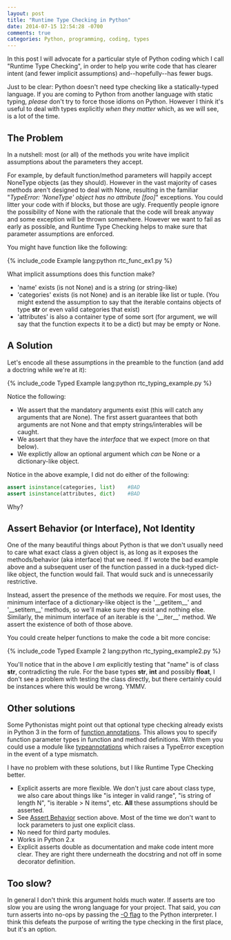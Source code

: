 ```yaml
---
layout: post
title: "Runtime Type Checking in Python"
date: 2014-07-15 12:54:28 -0700
comments: true
categories: Python, programming, coding, types
---
```


In this post I will advocate for a particular style of Python coding which I call "Runtime Type Checking", in order to
help you write code that has clearer intent (and fewer implicit assumptions) and--hopefully--has fewer bugs.

Just to be clear: Python doesn't need type checking like a statically-typed language. If you are coming to Python from
another language with static typing, _please_ don't try to force those idioms on Python. However I think it's useful to 
deal with types explicitly *when they matter* which, as we will see, is a lot of the time.

## The Problem

In a nutshell: most (or all) of the methods you write have implicit assumptions about the parameters they accept.

For example, by default function/method parameters will happily accept NoneType objects (as they should). However in the vast
majority of cases methods aren't designed to deal with None, resulting in the familiar 
"*TypeError: 'NoneType' object has no attribute [foo]*" exceptions. You could litter your code with if <variable> blocks,
but those are ugly. Frequently people ignore the possibility of None with the rationale that the code will break anyway
and some exception will be thrown somewhere. However we want to fail as early as possible, and Runtime Type Checking helps
to make sure that parameter assumptions are enforced.

You might have function like the following:

{% include_code Example lang:python rtc_func_ex1.py %}

What implicit assumptions does this function make?

* 'name' exists (is not None) and is a string (or string-like)
* 'categories' exists (is not None) and is an iterable like list or tuple. (You might extend the assumption to say
that the iterable contains objects of type __str__ or even valid categories that exist)
* 'attributes' is also a container type of some sort (for argument, we will say that the function expects it to be a 
dict) but may be empty or None.

## A Solution

Let's encode all these assumptions in the preamble to the function (and add a doctring while we're at it):

{% include_code Typed Example lang:python rtc_typing_example.py %}

Notice the following:

* We assert that the mandatory arguments exist (this will catch any arguments that are None). The first assert
guarantees that both arguments are not None and that empty strings/interables will be caught.
* We assert that they have the *interface* that we expect (more on that below).
* We explictly allow an optional argument which *can* be None or a dictionary-like object.

Notice in the above example, I did not do either of the following:

``` python
assert isinstance(categories, list)    #BAD
assert isinstance(attributes, dict)    #BAD
```

Why?

## <a name="assert_behavior"></a> Assert Behavior (or Interface), Not Identity

One of the many beautiful things about Python is that we don't usually need to care what exact class a given object is,
as long as it exposes the methods/behavior (aka interface) that we need. If I wrote the bad example above and a subsequent user of the 
function passed in a duck-typed dict-like object, the function would fail. That would suck and is unnecessarily restrictive.
 
Instead, assert the presence of the methods we require. For most uses, the minimum interface of a dictionary-like object
is the '\_\_getitem\__' and '\_\_setitem\_\_' methods, so we'll make sure they exist and nothing else. Similarly, the minimum interface
of an iterable is the '\_\_iter\_\_' method. We assert the existence of both of those above.

You could create helper functions to make the code a bit more concise:

{% include_code Typed Example 2 lang:python rtc_typing_example2.py %}

You'll notice that in the above I *am* explicitly testing that "name" is of class __str__, contradicting the rule. For the
base types __str__, __int__ and possibly __float__, I don't see a problem with testing the class directly, but there certainly
could be instances where this would be wrong. YMMV.

## Other solutions
 
Some Pythonistas might point out that optional type checking already exists in Python 3 in the form of [function 
annotations](http://legacy.python.org/dev/peps/pep-3107/). This allows you to specify function parameter types
in function and method definitions. With them you could use a module like [typeannotations](https://github.com/ceronman/typeannotations)
which raises a TypeError exception in the event of a type mismatch.

I have no problem with these solutions, but I like Runtime Type Checking better.

* Explicit asserts are more flexible. We don't just care about class type, we also care about things like "is integer in
valid range", "is string of length N", "is iterable > N items", etc. __All__ these assumptions should be asserted.
* See [Assert Behavior](#assert_behavior) section above. Most of the time we don't want to lock parameters to just one explicit class.
* No need for third party modules.
* Works in Python 2.x
* Explicit asserts double as documentation and make code intent more clear. They are right there underneath the docstring 
and not off in some decorator definition.

## Too slow?

In general I don't think this argument holds much water. If asserts are too slow you are using the wrong language for your
project. That said, you *can* turn asserts into no-ops by passing the [-O flag](http://stackoverflow.com/questions/2830358/what-are-the-implications-of-running-python-with-the-optimize-flag)
to the Python interpreter. I think this defeats the purpose of writing the type checking in the first place, but it's an option.
